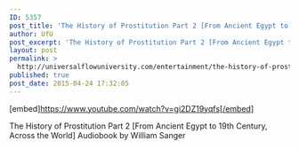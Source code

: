 ```yaml
---
ID: 5357
post_title: 'The History of Prostitution Part 2 [From Ancient Egypt to 19th Century, Across the World] Audiobook'
author: UfU
post_excerpt: 'The History of Prostitution Part 2 [From Ancient Egypt to 19th Century, Across the World] Audiobook by William Sanger'
layout: post
permalink: >
  http://universalflowuniversity.com/entertainment/the-history-of-prostitution-part-2-from-ancient-egypt-to-19th-century-across-the-world-audiobook/
published: true
post_date: 2015-04-24 17:32:05
---
```

[embed]https://www.youtube.com/watch?v=gi2DZ19yqfs[/embed]<br>
<p>The History of Prostitution Part 2 [From Ancient Egypt to 19th Century, Across the World] Audiobook by William Sanger</p>